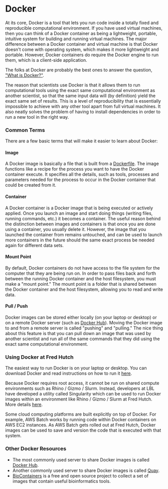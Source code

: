 # Docker

At its core, Docker is a tool that lets you run code inside a
totally fixed and reproducible computational environment. If
you have used virtual machines, then you can think of a Docker container
as being a lightweight, portable, intuitive system for building
and running virtual machines. The major difference between a Docker container and virtual machine is that Docker doesn't come with operating system, which makes it more lightweight and portable.  However, Docker containers do require the Docker engine to run them, which is a client-side application.

The folks at Docker are probably the best ones to answer the
question, ["What is Docker?"](https://www.docker.com/what-docker).

The reason that scientists use Docker is that it allows them
to run computational tools using the exact same computational
environment as another scientist, so that the same input data
will (by definition) yield the exact same set of results. This
is a level of reproducibility that is essentially impossible
to achieve with any other tool apart from full virtual machines.
It also neatly solves the problem of having to install dependencies
in order to run a new tool in the right way.

### Common Terms

There are a few basic terms that will make it easier to learn
about Docker:

#### Image

A Docker image is basically a file that is built from a [Dockerfile](https://docs.docker.com/engine/reference/builder/). The image functions like a recipe for the process you want to have the Docker container execute. It specifies all the details, such as tools, processes and parameters needed for the process to occur in the Docker container that could be created from it.  

#### Container

A Docker container is a Docker image that is being executed or actively applied. Once you launch an image and start doing things (writing files,
running commands, etc.) it becomes a container. The useful reason
behind the distinction between images and containers is that once
you are done using a container, you usually delete it. However,
the image that you launched the container from remains untouched,
and can be used to launch more containers in the future should the same exact process be needed again for different data sets.  

#### Mount Point

By default, Docker containers do not have access to the file system
for the computer that they are being run on. In order to pass
files back and forth between the running Docker container and the host
filesystem, you must make a "mount point." The mount point is a folder
that is shared between the Docker container and the host filesystem,
allowing you to read and write data.

#### Pull / Push

Docker images can be stored either locally (on your laptop or desktop)
or on a remote Docker server (such as [Docker Hub](https://hub.docker.com/)). Moving the Docker image to and from a remote server is called "pushing" and
"pulling." The nice thing about this feature is that you can pull
down an image that was used by another scientist and run all of
the same commands that they did using the exact same computational
environment.

### Using Docker at Fred Hutch

The easiest way to run Docker is on your laptop or desktop. You can
download Docker and read instructions on how to run it
[here](https://github.com/docker/labs/tree/master/beginner/).

Because Docker requires root access, it cannot be run on shared
compute environments such as Rhino / Gizmo / Slurm. Instead,
developers at LBL have developed a utility called Singularity
which can be used to run Docker images within an environment
like Rhino / Gizmo / Slurm at Fred Hutch. More details
[here](https://singularity.lbl.gov/docs-docker).

Some cloud computing platforms are built explicitly on top of Docker.
For example, AWS Batch works by running code within Docker containers
on AWS EC2 instances. As AWS Batch gets rolled out at Fred Hutch,
Docker images can be used to save and version the code that is
executed with that system.

### Other Docker Resources

  * The most commonly used server to share Docker images is called [Docker Hub](https://hub.docker.com/).
  * Another commonly used server to share Docker images is called [Quay](https://quay.io/).
  * [BioContainers](https://biocontainers.pro/) is a free and open source project to collect a set of images that contain useful bioinformatics tools.
